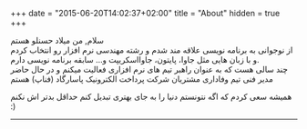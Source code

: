 +++
date = "2015-06-20T14:02:37+02:00"
title = "About"
hidden = true
+++

سلام, من میلاد حسنلو هستم  
از نوجوانی به برنامه نویسی علاقه مند شدم و رشته مهندسی نرم افزار رو انتخاب کردم و
با زبان هایی مثل جاوا، پایتون، جاوااسکریپت و... سابقه برنامه نویسی دارم.  
چند سالی هست که به عنوان راهبر تیم های نرم افزاری فعالیت میکنم و
در حال حاضر مدیر فنی تیم وفاداری مشتریان شرکت پرداخت الکترونیک پاسارگاد (فناپ) هستم

همیشه سعی کردم که اگه نتونستم دنیا را به جای بهتری تبدیل کنم حداقل بدتر اش نکنم :)

---
